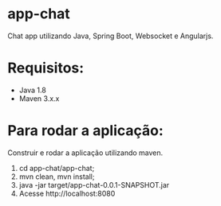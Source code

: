 # app-chat
Chat app utilizando Java, Spring Boot, Websocket e Angularjs.

# Requisitos:
- Java 1.8
- Maven 3.x.x

# Para rodar a aplicação:
Construir e rodar a aplicação utilizando maven.
1. cd app-chat/app-chat;
2. mvn clean, mvn install;
3. java -jar target/app-chat-0.0.1-SNAPSHOT.jar
4. Acesse http://localhost:8080
